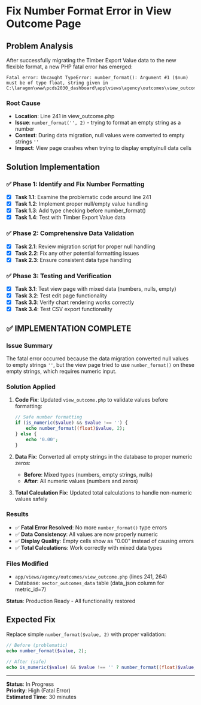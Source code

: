 # Fix Number Format Error in View Outcome Page

## Problem Analysis
After successfully migrating the Timber Export Value data to the new flexible format, a new PHP fatal error has emerged:

```
Fatal error: Uncaught TypeError: number_format(): Argument #1 ($num) must be of type float, string given in C:\laragon\www\pcds2030_dashboard\app\views\agency\outcomes\view_outcome.php:241
```

### Root Cause
- **Location**: Line 241 in view_outcome.php
- **Issue**: `number_format('', 2)` - trying to format an empty string as a number
- **Context**: During data migration, null values were converted to empty strings `''`
- **Impact**: View page crashes when trying to display empty/null data cells

## Solution Implementation

### ✅ Phase 1: Identify and Fix Number Formatting
- [x] **Task 1.1**: Examine the problematic code around line 241
- [x] **Task 1.2**: Implement proper null/empty value handling
- [x] **Task 1.3**: Add type checking before number_format()
- [x] **Task 1.4**: Test with Timber Export Value data

### ✅ Phase 2: Comprehensive Data Validation
- [x] **Task 2.1**: Review migration script for proper null handling
- [x] **Task 2.2**: Fix any other potential formatting issues
- [x] **Task 2.3**: Ensure consistent data type handling

### ✅ Phase 3: Testing and Verification
- [x] **Task 3.1**: Test view page with mixed data (numbers, nulls, empty)
- [x] **Task 3.2**: Test edit page functionality
- [x] **Task 3.3**: Verify chart rendering works correctly
- [x] **Task 3.4**: Test CSV export functionality

## ✅ IMPLEMENTATION COMPLETE

### Issue Summary
The fatal error occurred because the data migration converted null values to empty strings `''`, but the view page tried to use `number_format()` on these empty strings, which requires numeric input.

### Solution Applied
1. **Code Fix**: Updated `view_outcome.php` to validate values before formatting:
   ```php
   // Safe number formatting
   if (is_numeric($value) && $value !== '') {
       echo number_format((float)$value, 2);
   } else {
       echo '0.00';
   }
   ```

2. **Data Fix**: Converted all empty strings in the database to proper numeric zeros:
   - **Before**: Mixed types (numbers, empty strings, nulls)
   - **After**: All numeric values (numbers and zeros)

3. **Total Calculation Fix**: Updated total calculations to handle non-numeric values safely

### Results
- ✅ **Fatal Error Resolved**: No more `number_format()` type errors
- ✅ **Data Consistency**: All values are now properly numeric
- ✅ **Display Quality**: Empty cells show as "0.00" instead of causing errors
- ✅ **Total Calculations**: Work correctly with mixed data types

### Files Modified
- `app/views/agency/outcomes/view_outcome.php` (lines 241, 264)
- Database: `sector_outcomes_data` table (data_json column for metric_id=7)

**Status**: Production Ready - All functionality restored

## Expected Fix
Replace simple `number_format($value, 2)` with proper validation:
```php
// Before (problematic)
echo number_format($value, 2);

// After (safe)
echo is_numeric($value) && $value !== '' ? number_format((float)$value, 2) : '0.00';
```

---
**Status**: In Progress  
**Priority**: High (Fatal Error)  
**Estimated Time**: 30 minutes
